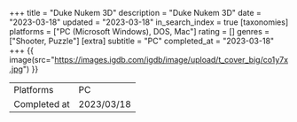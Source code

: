 +++
title = "Duke Nukem 3D"
description = "Duke Nukem 3D"
date = "2023-03-18"
updated = "2023-03-18"
in_search_index = true
[taxonomies]
platforms = ["PC (Microsoft Windows), DOS, Mac"]
rating = []
genres = ["Shooter, Puzzle"]
[extra]
subtitle = "PC"
completed_at = "2023-03-18"
+++
{{ image(src="https://images.igdb.com/igdb/image/upload/t_cover_big/co1y7x.jpg") }}

|              |            |
| ------------ | ---------- |
| Platforms    | PC |
| Completed at | 2023/03/18 |

